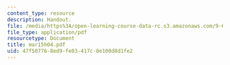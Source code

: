 ```yaml
---
content_type: resource
description: Handout.
file: /media/https%3A/open-learning-course-data-rc.s3.amazonaws.com/9-65-cognitive-processes-spring-2004/47f507768ed9fe03417c8e100d8d1fe2_mar15h04.pdf
file_type: application/pdf
resourcetype: Document
title: mar15h04.pdf
uid: 47f50776-8ed9-fe03-417c-8e100d8d1fe2
---
```

